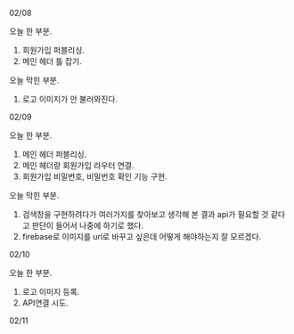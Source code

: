 02/08

오늘 한 부분.
1. 회원가입 퍼블리싱.
2. 메인 헤더 틀 잡기.

오늘 막힌 부분.
1. 로고 이미지가 안 불러와진다.


02/09

오늘 한 부분.
1. 메인 헤더 퍼블리싱.
2. 메인 헤더랑 회원가입 라우터 연결.
3. 회원가입 비밀번호, 비밀번호 확인 기능 구현.

오늘 막힌 부분.
1. 검색창을 구현하려다가 여러가지를 찾아보고 생각해 본 결과 api가 필요할 것 같다고 판단이 들어서 나중에 하기로 했다.
2. firebase로 이미지를 url로 바꾸고 싶은데 어떻게 해야하는지 잘 모르겠다.


02/10

오늘 한 부분.
1. 로고 이미지 등록.
2. API연결 시도.


02/11